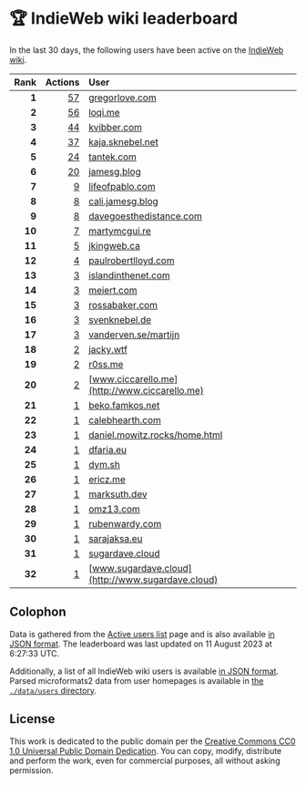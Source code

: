 # 🏆 IndieWeb wiki leaderboard

In the last 30 days, the following users have been active on the [IndieWeb wiki](https://indieweb.org).

| Rank | Actions | User |
|-----:|--------:|:-----|
| **1** | [57](https://indieweb.org/Special:Contributions/Gregorlove.com) | [gregorlove.com](http://gregorlove.com) |
| **2** | [56](https://indieweb.org/Special:Contributions/Loqi.me) | [loqi.me](http://loqi.me) |
| **3** | [44](https://indieweb.org/Special:Contributions/Kvibber.com) | [kvibber.com](http://kvibber.com) |
| **4** | [37](https://indieweb.org/Special:Contributions/Kaja.sknebel.net) | [kaja.sknebel.net](http://kaja.sknebel.net) |
| **5** | [24](https://indieweb.org/Special:Contributions/Tantek.com) | [tantek.com](http://tantek.com) |
| **6** | [20](https://indieweb.org/Special:Contributions/Jamesg.blog) | [jamesg.blog](http://jamesg.blog) |
| **7** | [9](https://indieweb.org/Special:Contributions/Lifeofpablo.com) | [lifeofpablo.com](http://lifeofpablo.com) |
| **8** | [8](https://indieweb.org/Special:Contributions/Cali.jamesg.blog) | [cali.jamesg.blog](http://cali.jamesg.blog) |
| **9** | [8](https://indieweb.org/Special:Contributions/Davegoesthedistance.com) | [davegoesthedistance.com](http://davegoesthedistance.com) |
| **10** | [7](https://indieweb.org/Special:Contributions/Martymcgui.re) | [martymcgui.re](http://martymcgui.re) |
| **11** | [5](https://indieweb.org/Special:Contributions/Jkingweb.ca) | [jkingweb.ca](http://jkingweb.ca) |
| **12** | [4](https://indieweb.org/Special:Contributions/Paulrobertlloyd.com) | [paulrobertlloyd.com](http://paulrobertlloyd.com) |
| **13** | [3](https://indieweb.org/Special:Contributions/Islandinthenet.com) | [islandinthenet.com](http://islandinthenet.com) |
| **14** | [3](https://indieweb.org/Special:Contributions/Meiert.com) | [meiert.com](http://meiert.com) |
| **15** | [3](https://indieweb.org/Special:Contributions/Rossabaker.com) | [rossabaker.com](http://rossabaker.com) |
| **16** | [3](https://indieweb.org/Special:Contributions/Svenknebel.de) | [svenknebel.de](http://svenknebel.de) |
| **17** | [3](https://indieweb.org/Special:Contributions/Vanderven.se_martijn) | [vanderven.se/martijn](http://vanderven.se/martijn) |
| **18** | [2](https://indieweb.org/Special:Contributions/Jacky.wtf) | [jacky.wtf](http://jacky.wtf) |
| **19** | [2](https://indieweb.org/Special:Contributions/R0ss.me) | [r0ss.me](http://r0ss.me) |
| **20** | [2](https://indieweb.org/Special:Contributions/Www.ciccarello.me) | [www.ciccarello.me](http://www.ciccarello.me) |
| **21** | [1](https://indieweb.org/Special:Contributions/Beko.famkos.net) | [beko.famkos.net](http://beko.famkos.net) |
| **22** | [1](https://indieweb.org/Special:Contributions/Calebhearth.com) | [calebhearth.com](http://calebhearth.com) |
| **23** | [1](https://indieweb.org/Special:Contributions/Daniel.mowitz.rocks_home.html) | [daniel.mowitz.rocks/home.html](http://daniel.mowitz.rocks/home.html) |
| **24** | [1](https://indieweb.org/Special:Contributions/Dfaria.eu) | [dfaria.eu](http://dfaria.eu) |
| **25** | [1](https://indieweb.org/Special:Contributions/Dym.sh) | [dym.sh](http://dym.sh) |
| **26** | [1](https://indieweb.org/Special:Contributions/Ericz.me) | [ericz.me](http://ericz.me) |
| **27** | [1](https://indieweb.org/Special:Contributions/Marksuth.dev) | [marksuth.dev](http://marksuth.dev) |
| **28** | [1](https://indieweb.org/Special:Contributions/Omz13.com) | [omz13.com](http://omz13.com) |
| **29** | [1](https://indieweb.org/Special:Contributions/Rubenwardy.com) | [rubenwardy.com](http://rubenwardy.com) |
| **30** | [1](https://indieweb.org/Special:Contributions/Sarajaksa.eu) | [sarajaksa.eu](http://sarajaksa.eu) |
| **31** | [1](https://indieweb.org/Special:Contributions/Sugardave.cloud) | [sugardave.cloud](http://sugardave.cloud) |
| **32** | [1](https://indieweb.org/Special:Contributions/Www.sugardave.cloud) | [www.sugardave.cloud](http://www.sugardave.cloud) |


## Colophon

Data is gathered from the [Active users list](https://indieweb.org/Special:ActiveUsers) page and is also available [in JSON format](https://github.com/jgarber623/indieweb-wiki-leaderboard/blob/main/data/leaderboard.json). The leaderboard was last updated on 11 August 2023 at 6:27:33 UTC.

Additionally, a list of all IndieWeb wiki users is available [in JSON format](https://github.com/jgarber623/indieweb-wiki-leaderboard/blob/main/data/users.json). Parsed microformats2 data from user homepages is available in [the `./data/users` directory](https://github.com/jgarber623/indieweb-wiki-leaderboard/blob/main/data/users).

## License

This work is dedicated to the public domain per the [Creative Commons CC0 1.0 Universal Public Domain Dedication](https://creativecommons.org/publicdomain/zero/1.0/). You can copy, modify, distribute and perform the work, even for commercial purposes, all without asking permission.
